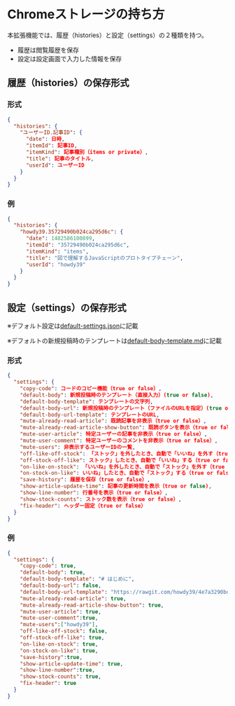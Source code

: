 # Chromeストレージの持ち方

本拡張機能では、履歴（histories）と設定（settings）の２種類を持つ。  

- 履歴は閲覧履歴を保存  
- 設定は設定画面で入力した情報を保存


## 履歴（histories）の保存形式

### 形式

```json
{
  "histories": {
    "ユーザーID.記事ID": {
      "date": 日時,
      "itemId": 記事ID,
      "itemKind": 記事種別（items or private）,
      "title": 記事のタイトル,
      "userId": ユーザーID
    }
  }
}
```

### 例

```json
{
  "histories": {
    "howdy39.35729490b024ca295d6c": {
      "date": 1482586100899,
      "itemId": "35729490b024ca295d6c",
      "itemKind": "items",
      "title": "図で理解するJavaScriptのプロトタイプチェーン",
      "userId": "howdy39"
    }
  }
}
```

## 設定（settings）の保存形式

※デフォルト設定は[default-settings.json](https://github.com/howdy39/q-accelerator/tree/master/src/common/default-settings.json)に記載

※デフォルトの新規投稿時のテンプレートは[default-body-template.md](https://github.com/howdy39/q-accelerator/tree/master/src/common/default-body-template.md)に記載

### 形式

```json
{
  "settings": {
    "copy-code": コードのコピー機能（true or false）,
    "default-body": 新規投稿時のテンプレート（直接入力）(true or false),
    "default-body-template": テンプレートの文字列,
    "default-body-url": 新規投稿時のテンプレート（ファイルのURLを指定）(true or false),
    "default-body-url-template": テンプレートのURL,
    "mute-already-read-article": 既読記事を非表示（true or false）,
    "mute-already-read-article-show-button": 既読ボタンを表示（true or false）,
    "mute-user-article": 特定ユーザーの記事を非表示（true or false）,
    "mute-user-comment": 特定ユーザーのコメントを非表示（true or false）,
    "mute-users": 非表示するユーザーIDの一覧,
    "off-like-off-stock": 「ストック」を外したとき、自動で「いいね」を外す（true or false）,
    "off-stock-off-like": ストック」したとき、自動で「いいね」する（true or false）,
    "on-like-on-stock": 「いいね」を外したとき、自動で「ストック」を外す（true or false）,
    "on-stock-on-like": いいね」したとき、自動で「ストック」する（true or false）,
    "save-history": 履歴を保存（true or false）,
    "show-article-update-time": 記事の更新時間を表示（true or false),
    "show-line-number": 行番号を表示（true or false）,
    "show-stock-counts": ストック数を表示（true or false）,
    "fix-header": ヘッダー固定（true or false）
  }
}
```


### 例

```json
{
  "settings": {
    "copy-code": true,
    "default-body": true,
    "default-body-template": "# はじめに",
    "default-body-url": false,
    "default-body-url-template": "https://rawgit.com/howdy39/4e7a3290bd4ba9ebbe46f2cd394d0ffd/raw/temlate.md",
    "mute-already-read-article": true,
    "mute-already-read-article-show-button": true,
    "mute-user-article": true,
    "mute-user-comment":true,
    "mute-users":["howdy39"],
    "off-like-off-stock": false,
    "off-stock-off-like": true,
    "on-like-on-stock": true,
    "on-stock-on-like": true,
    "save-history":true,
    "show-article-update-time": true,
    "show-line-number":true,
    "show-stock-counts": true,
    "fix-header": true
  }
}
```

